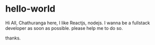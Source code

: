 # hello-world
Hi All,
Chathuranga here, I like Reactjs, nodejs.
I wanna be a fullstack developer as soon as possible.
please help me to do so.

thanks.
